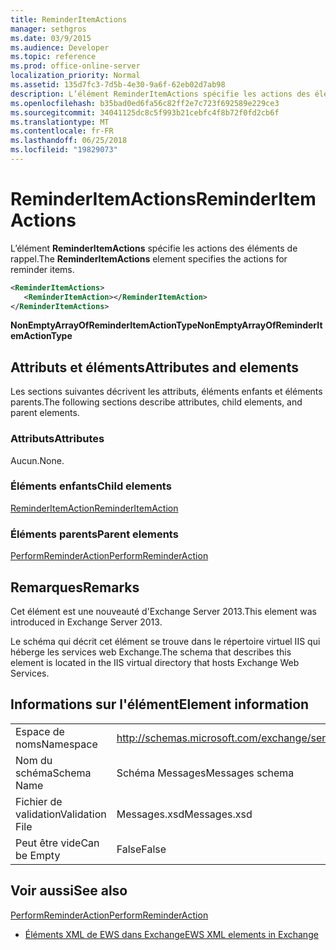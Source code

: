 ```yaml
---
title: ReminderItemActions
manager: sethgros
ms.date: 03/9/2015
ms.audience: Developer
ms.topic: reference
ms.prod: office-online-server
localization_priority: Normal
ms.assetid: 135d7fc3-7d5b-4e30-9a6f-62eb02d7ab98
description: L’élément ReminderItemActions spécifie les actions des éléments de rappel.
ms.openlocfilehash: b35bad0ed6fa56c82ff2e7c723f692589e229ce3
ms.sourcegitcommit: 34041125dc8c5f993b21cebfc4f8b72f0fd2cb6f
ms.translationtype: MT
ms.contentlocale: fr-FR
ms.lasthandoff: 06/25/2018
ms.locfileid: "19829073"
---
```

# <a name="reminderitemactions"></a><span data-ttu-id="42719-103">ReminderItemActions</span><span class="sxs-lookup"><span data-stu-id="42719-103">ReminderItemActions</span></span>

<span data-ttu-id="42719-104">L’élément **ReminderItemActions** spécifie les actions des éléments de rappel.</span><span class="sxs-lookup"><span data-stu-id="42719-104">The **ReminderItemActions** element specifies the actions for reminder items.</span></span> 
  
```XML
<ReminderItemActions>
   <ReminderItemAction></ReminderItemAction>
</ReminderItemActions>
```

 <span data-ttu-id="42719-105">**NonEmptyArrayOfReminderItemActionType**</span><span class="sxs-lookup"><span data-stu-id="42719-105">**NonEmptyArrayOfReminderItemActionType**</span></span>
## <a name="attributes-and-elements"></a><span data-ttu-id="42719-106">Attributs et éléments</span><span class="sxs-lookup"><span data-stu-id="42719-106">Attributes and elements</span></span>

<span data-ttu-id="42719-107">Les sections suivantes décrivent les attributs, éléments enfants et éléments parents.</span><span class="sxs-lookup"><span data-stu-id="42719-107">The following sections describe attributes, child elements, and parent elements.</span></span>
  
### <a name="attributes"></a><span data-ttu-id="42719-108">Attributs</span><span class="sxs-lookup"><span data-stu-id="42719-108">Attributes</span></span>

<span data-ttu-id="42719-109">Aucun.</span><span class="sxs-lookup"><span data-stu-id="42719-109">None.</span></span>
  
### <a name="child-elements"></a><span data-ttu-id="42719-110">Éléments enfants</span><span class="sxs-lookup"><span data-stu-id="42719-110">Child elements</span></span>

[<span data-ttu-id="42719-111">ReminderItemAction</span><span class="sxs-lookup"><span data-stu-id="42719-111">ReminderItemAction</span></span>](reminderitemaction.md)
  
### <a name="parent-elements"></a><span data-ttu-id="42719-112">Éléments parents</span><span class="sxs-lookup"><span data-stu-id="42719-112">Parent elements</span></span>

[<span data-ttu-id="42719-113">PerformReminderAction</span><span class="sxs-lookup"><span data-stu-id="42719-113">PerformReminderAction</span></span>](performreminderaction.md)
  
## <a name="remarks"></a><span data-ttu-id="42719-114">Remarques</span><span class="sxs-lookup"><span data-stu-id="42719-114">Remarks</span></span>

<span data-ttu-id="42719-115">Cet élément est une nouveauté d'Exchange Server 2013.</span><span class="sxs-lookup"><span data-stu-id="42719-115">This element was introduced in Exchange Server 2013.</span></span>
  
<span data-ttu-id="42719-116">Le schéma qui décrit cet élément se trouve dans le répertoire virtuel IIS qui héberge les services web Exchange.</span><span class="sxs-lookup"><span data-stu-id="42719-116">The schema that describes this element is located in the IIS virtual directory that hosts Exchange Web Services.</span></span>
  
## <a name="element-information"></a><span data-ttu-id="42719-117">Informations sur l'élément</span><span class="sxs-lookup"><span data-stu-id="42719-117">Element information</span></span>

|||
|:-----|:-----|
|<span data-ttu-id="42719-118">Espace de noms</span><span class="sxs-lookup"><span data-stu-id="42719-118">Namespace</span></span>  <br/> |http://schemas.microsoft.com/exchange/services/2006/messages  <br/> |
|<span data-ttu-id="42719-119">Nom du schéma</span><span class="sxs-lookup"><span data-stu-id="42719-119">Schema Name</span></span>  <br/> |<span data-ttu-id="42719-120">Schéma Messages</span><span class="sxs-lookup"><span data-stu-id="42719-120">Messages schema</span></span>  <br/> |
|<span data-ttu-id="42719-121">Fichier de validation</span><span class="sxs-lookup"><span data-stu-id="42719-121">Validation File</span></span>  <br/> |<span data-ttu-id="42719-122">Messages.xsd</span><span class="sxs-lookup"><span data-stu-id="42719-122">Messages.xsd</span></span>  <br/> |
|<span data-ttu-id="42719-123">Peut être vide</span><span class="sxs-lookup"><span data-stu-id="42719-123">Can be Empty</span></span>  <br/> |<span data-ttu-id="42719-124">False</span><span class="sxs-lookup"><span data-stu-id="42719-124">False</span></span>  <br/> |
   
## <a name="see-also"></a><span data-ttu-id="42719-125">Voir aussi</span><span class="sxs-lookup"><span data-stu-id="42719-125">See also</span></span>



[<span data-ttu-id="42719-126">PerformReminderAction</span><span class="sxs-lookup"><span data-stu-id="42719-126">PerformReminderAction</span></span>](performreminderaction.md)


- [<span data-ttu-id="42719-127">Éléments XML de EWS dans Exchange</span><span class="sxs-lookup"><span data-stu-id="42719-127">EWS XML elements in Exchange</span></span>](ews-xml-elements-in-exchange.md)

